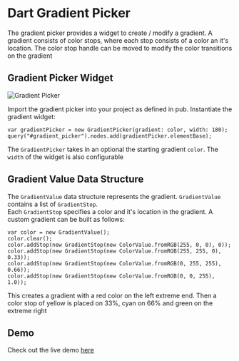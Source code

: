 # Dart Gradient Picker

The gradient picker provides a widget to create / modify a gradient.  A gradient consists of color stops, 
where each stop consists of a color an it's location.   The color stop handle can be moved to modify the color
transitions on the gradient

## Gradient Picker Widget

![Gradient Picker](https://raw.github.com/coderespawn/dart-gradient-picker/master/doc/images/gradient_preview.png)

Import the gradient picker into your project as defined in pub.  Instantiate the gradient widget:

	var gradientPicker = new GradientPicker(gradient: color, width: 180);
	query("#gradient_picker").nodes.add(gradientPicker.elementBase);  

The `GradientPicker` takes in an optional the starting gradient `color`.  The `width` of the widget is also configurable

## Gradient Value Data Structure

The `GradientValue` data structure represents the gradient.   `GradientValue` contains a list of `GradientStop`.  
Each `GradientStop` specifies a color and it's location in the gradient.  A custom gradient can be built as follows:

	var color = new GradientValue();
	color.clear();
	color.addStop(new GradientStop(new ColorValue.fromRGB(255, 0, 0), 0));
	color.addStop(new GradientStop(new ColorValue.fromRGB(255, 255, 0), 0.33));
	color.addStop(new GradientStop(new ColorValue.fromRGB(0, 255, 255), 0.66));
	color.addStop(new GradientStop(new ColorValue.fromRGB(0, 0, 255), 1.0)); 

This creates a gradient with a red color on the left extreme end.  Then a color stop of yellow is placed on 33%, 
cyan on 66% and green on the extreme right

## Demo
Check out the live demo [here](http://htmlpreview.github.com/?https://raw.github.com/coderespawn/dart-color-picker/master/web/example/color_picker_demo.html)
